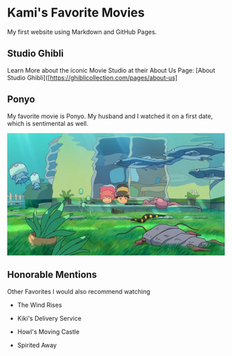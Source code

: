 # Kami's Favorite Movies

My first website using Markdown and GitHub Pages.

## Studio Ghibli

Learn More about the iconic Movie Studio at their About Us Page: [About Studio Ghibli]([https://ghiblicollection.com/pages/about-us]

## Ponyo

My favorite movie is Ponyo. My husband and I watched it on a first date, which is sentimental as well.

![Ponyo and Sousuke](Ponyo.png)

## Honorable Mentions

Other Favorites I would also recommend watching

- The Wind Rises

- Kiki's Delivery Service

- Howl's Moving Castle

- Spirited Away
